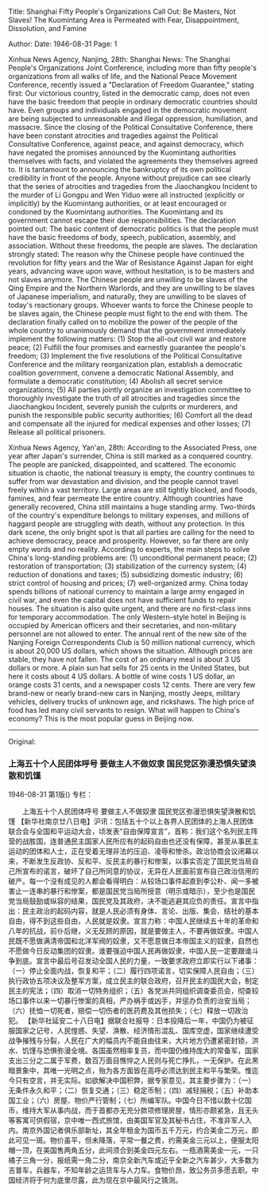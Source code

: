 Title: Shanghai Fifty People's Organizations Call Out: Be Masters, Not Slaves! The Kuomintang Area is Permeated with Fear, Disappointment, Dissolution, and Famine

Author: 
Date: 1946-08-31
Page: 1

Xinhua News Agency, Nanjing, 28th: Shanghai News: The Shanghai People's Organizations Joint Conference, including more than fifty people's organizations from all walks of life, and the National Peace Movement Conference, recently issued a "Declaration of Freedom Guarantee," stating first: Our victorious country, listed in the democratic camp, does not even have the basic freedom that people in ordinary democratic countries should have. Even groups and individuals engaged in the democratic movement are being subjected to unreasonable and illegal oppression, humiliation, and massacre. Since the closing of the Political Consultative Conference, there have been constant atrocities and tragedies against the Political Consultative Conference, against peace, and against democracy, which have negated the promises announced by the Kuomintang authorities themselves with facts, and violated the agreements they themselves agreed to. It is tantamount to announcing the bankruptcy of its own political credibility in front of the people. Anyone without prejudice can see clearly that the series of atrocities and tragedies from the Jiaochangkou Incident to the murder of Li Gongpu and Wen Yiduo were all instructed (explicitly or implicitly) by the Kuomintang authorities, or at least encouraged or condoned by the Kuomintang authorities. The Kuomintang and its government cannot escape their due responsibilities. The declaration pointed out: The basic content of democratic politics is that the people must have the basic freedoms of body, speech, publication, assembly, and association. Without these freedoms, the people are slaves. The declaration strongly stated: The reason why the Chinese people have continued the revolution for fifty years and the War of Resistance Against Japan for eight years, advancing wave upon wave, without hesitation, is to be masters and not slaves anymore. The Chinese people are unwilling to be slaves of the Qing Empire and the Northern Warlords, and they are unwilling to be slaves of Japanese imperialism, and naturally, they are unwilling to be slaves of today's reactionary groups. Whoever wants to force the Chinese people to be slaves again, the Chinese people must fight to the end with them. The declaration finally called on to mobilize the power of the people of the whole country to unanimously demand that the government immediately implement the following matters: (1) Stop the all-out civil war and restore peace; (2) Fulfill the four promises and earnestly guarantee the people's freedom; (3) Implement the five resolutions of the Political Consultative Conference and the military reorganization plan, establish a democratic coalition government, convene a democratic National Assembly, and formulate a democratic constitution; (4) Abolish all secret service organizations; (5) All parties jointly organize an investigation committee to thoroughly investigate the truth of all atrocities and tragedies since the Jiaochangkou Incident, severely punish the culprits or murderers, and punish the responsible public security authorities; (6) Comfort all the dead and compensate all the injured for medical expenses and other losses; (7) Release all political prisoners.

Xinhua News Agency, Yan'an, 28th: According to the Associated Press, one year after Japan's surrender, China is still marked as a conquered country. The people are panicked, disappointed, and scattered. The economic situation is chaotic, the national treasury is empty, the country continues to suffer from war devastation and division, and the people cannot travel freely within a vast territory. Large areas are still tightly blocked, and floods, famines, and fear permeate the entire country. Although countries have generally recovered, China still maintains a huge standing army. Two-thirds of the country's expenditure belongs to military expenses, and millions of haggard people are struggling with death, without any protection. In this dark scene, the only bright spot is that all parties are calling for the need to achieve democracy, peace and prosperity. However, so far there are only empty words and no reality. According to experts, the main steps to solve China's long-standing problems are: (1) unconditional permanent peace; (2) restoration of transportation; (3) stabilization of the currency system; (4) reduction of donations and taxes; (5) subsidizing domestic industry; (6) strict control of housing and prices; (7) well-organized army. China today spends billions of national currency to maintain a large army engaged in civil war, and even the capital does not have sufficient funds to repair houses. The situation is also quite urgent, and there are no first-class inns for temporary accommodation. The only Western-style hotel in Beijing is occupied by American officers and their secretaries, and non-military personnel are not allowed to enter. The annual rent of the new site of the Nanjing Foreign Correspondents Club is 50 million national currency, which is about 20,000 US dollars, which shows the situation. Although prices are stable, they have not fallen. The cost of an ordinary meal is about 3 US dollars or more. A plain sun hat sells for 25 cents in the United States, but here it costs about 4 US dollars. A bottle of wine costs 1 US dollar, an orange costs 31 cents, and a newspaper costs 12 cents. There are very few brand-new or nearly brand-new cars in Nanjing, mostly Jeeps, military vehicles, delivery trucks of unknown age, and rickshaws. The high price of food has led many civil servants to resign. What will happen to China's economy? This is the most popular guess in Beijing now.



<hr /> 

Original: 


### 上海五十个人民团体呼号  要做主人不做奴隶  国民党区弥漫恐惧失望涣散和饥馑

1946-08-31
第1版()
专栏：

　　上海五十个人民团体呼号
    要做主人不做奴隶
    国民党区弥漫恐惧失望涣散和饥馑
    【新华社南京廿八日电】沪讯：包括五十个以上各界人民团体的上海人民团体联合会与全国和平运动大会，顷发表“自由保障宣言”，首称：我们这个名列民主阵营的战胜国，连普通民主国家人民所应有的起码自由也还没有保障，甚至从事民主运动的团体和人士，正在受着无理非法的压迫、凌辱和惨杀。政治协商会议闭幕以来，不断发生反政协、反和平、反民主的暴行和惨案，以事实否定了国民党当局自己所宣布的诺言，破坏了自己所同意的协议，无异在人民面前宣布自己政治信用的破产。每一个没有成见的人都会看得明白：从较场口事件起直到李公朴、闻一多被害止一连串的暴行和惨案，都是国民党当局所授意（明示或暗示），至少也是国民党当局鼓励或纵容的结果，国民党及其政府，决不能逃避其应负的责任。宣言中指出：民主政治的起码内容，就是人民必须有身体、言论、出版、集会、结社的基本自由，得不到这些自由，人民就是奴隶。宣言力称：中国人民继续五十年的革命和八年的抗战，前仆后继，义无反顾的原因，就是要做主人，不要再做奴隶。中国人民既不愿做满清帝国和北洋军阀的奴隶，又不愿意做日本帝国主义的奴隶，自然也不愿做今日反动集团的奴隶。谁要强迫中国人民再做奴隶，中国人民一定要跟谁斗争到底。宣言中最后号召发动全国人民的力量，一致要求政府立即实行以下诸事：（一）停止全面内战，恢复和平；（二）履行四项诺言，切实保障人民自由；（三）执行政协五项决议及整军方案，成立民主的联合政府，召开民主的国民大会，制定民主的宪法；（四）取消一切特务组织；（五）各党派共同组织调查委员会，彻查较场口事件以来一切暴行惨案的真相，严办祸手或凶手，并惩办负责的治安当局；（六）抚恤一切死者，赔偿一切伤者的医药费及其他损失；（七）释放一切政治犯。
    【新华社延安二十八日电】据联合社报导：日本投降后一年，中国仍为被征服国家之记号，人民惶惑、失望、涣散、经济情形混乱、国库空虚，国家继续遭受战争摧残与分裂，人民在广大的幅员内不能自由往来，大片地方仍遭紧密封锁，洪水、饥馑与恐惧弥漫全境。各国虽然相率复员，而中国仍维持庞大的常备军，国家支出三分之二属于军费，数百万面目憔悴之人民则与死亡挣扎，一无保护。在此黑暗景象中，其唯一光明之点，殆为各方面皆在高呼必须达到民主和平与繁荣。惟迄今只有空言，并无实际。如欲解决中国积弊，据专家意见，其主要步骤为：（一）无条件永久和平；（二）恢复交通；（三）稳定币制；（四）减轻捐税；（五）补助本国工业；（六）房屋、物价严行管制；（七）所编军队。中国今日不惜以数十亿国币，维持大军从事内战，而于首都亦无充分款项修理房屋，情形亦颇紧急，且无头等客寓可供假宿，京中唯一西式旅馆，由美国军官及其秘书占住，不准非军人入内。南京外国记者俱乐部新址，其全年租金为国币五千万元，约合美金二万元，即此可见一斑。物价虽平，但未降落，平常一餐之费，约需美金三元以上，便服太阳帽一顶，在美国售两角五分，此间须合到美金四元左右。一瓶酒需美金一元，一只橘子三角一分，报纸需一角二分，南京全新汽车或近乎全新之汽车甚少，大多数为吉普车，兵器车，不知年龄之运货车与人力车。食物价昂，致公务员多愿去职。中国经济将于何为底里尽露，此为现在京中最风行之猜测。
